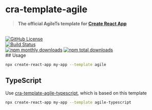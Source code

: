 # cra-template-agile

> **The official AgileTs template for [Create React App](https://github.com/facebook/create-react-app)**

 <br />

<a href="https://github.com/agile-ts/agile">
  <img src="https://img.shields.io/github/license/agile-ts/agile.svg?label=license&style=flat&colorA=293140&colorB=4a4872" alt="GitHub License"/></a>

<br />

<a href="https://github.com/agile-ts/agile/actions?query=workflow%3ARelease">
   <img src="https://github.com/agile-ts/agile/workflows/Release/badge.svg" alt="Build Status"/></a>

<br />

<a href="https://npm.im/@agile-ts/core">
  <img src="https://img.shields.io/npm/dm/cra-template-agile.svg?label=downloads&style=flat&colorA=293140&colorB=4a4872" alt="npm monthly downloads"/></a>
<a href="https://npm.im/@agile-ts/core">
  <img src="https://img.shields.io/npm/dt/cra-template-agile.svg?label=downloads&style=flat&colorA=293140&colorB=4a4872" alt="npm total downloads"/></a>


<br />
## Usage

```sh
npx create-react-app my-app --template agile
```

## TypeScript

Use [cra-template-agile-typescript](https://github.com/reduxjs/cra-template-agile-typescript), which is based on this template

```sh
npx create-react-app my-app --template agile-typescript
```